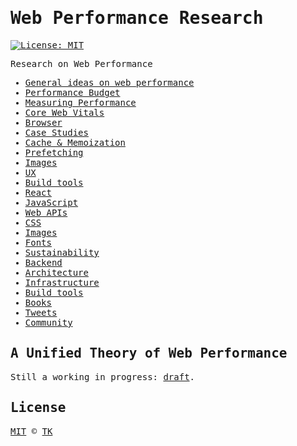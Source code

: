 <samp>

# Web Performance Research

[![License: MIT](https://img.shields.io/badge/License-MIT-blue.svg)](https://opensource.org/licenses/MIT)

Research on Web Performance

- [General ideas on web performance](general)
- [Performance Budget](performance-budget)
- [Measuring Performance](measuring-performance)
- [Core Web Vitals](core-web-vitals)
- [Browser](browser)
- [Case Studies](case-studies)
- [Cache & Memoization](cache-and-memoization)
- [Prefetching](prefetching)
- [Images](images)
- [UX](ux)
- [Build tools](build-tools)
- [React](react)
- [JavaScript](javascript)
- [Web APIs](web-apis)
- [CSS](css)
- [Images](images)
- [Fonts](fonts)
- [Sustainability](sustainability)
- [Backend](backend)
- [Architecture](architecture)
- [Infrastructure](infrastructure)
- [Build tools](build-tools)
- [Books](books)
- [Tweets](tweets)
- [Community](community)

## A Unified Theory of Web Performance

Still a working in progress: [draft](draft/a-unified-theory-of-web-performance.md).

## License

[MIT](/LICENSE) © [TK](https://iamtk.co)

</samp>
